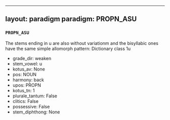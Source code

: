 
---
layout: paradigm
paradigm: PROPN_ASU
---
### ` PROPN_ASU `

The stems ending in u are also without variationm and the bisyllabic ones have the same simple allomorph pattern: Dictionary class 1u
* grade_dir: weaken
* stem_vowel: u
* kotus_av: None
* pos: NOUN
* harmony: back
* upos: PROPN
* kotus_tn: 1
* plurale_tantum: False
* clitics: False
* possessive: False
* stem_diphthong: None
